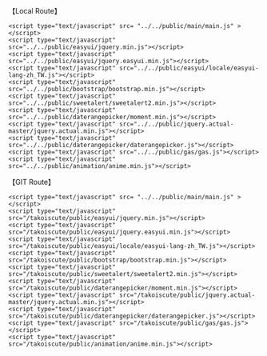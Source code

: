 【Local Route】
    <link rel="shortcut icon" type="image/x-icon" href="../../public/TAKO.ico">
    <link rel="stylesheet icon" type="text/css" href="../../public/easyui/metro-orange/easyui.css">
    <link rel="stylesheet icon" type="text/css" href="../../public/bootstrap/bootstrap.min.css">
    <link rel="stylesheet icon" type="text/css" href="../../public/bootstrap/bootstrap-icons.min.css">
    <link rel="stylesheet icon" type="text/css" href="../../public/sweetalert/sweetalert2.min.css">
    <link rel="stylesheet icon" type="text/css" href="../../public/daterangepicker/daterangepicker.css">
    <link rel="stylesheet icon" type="text/css" href="../../public/main/main.css">

    <script type="text/javascript" src= "../../public/main/main.js" ></script>
    <script type="text/javascript" src="../../public/easyui/jquery.min.js"></script>
    <script type="text/javascript" src="../../public/easyui/jquery.easyui.min.js"></script>
    <script type="text/javascript" src="../../public/easyui/locale/easyui-lang-zh_TW.js"></script>
    <script type="text/javascript" src="../../public/bootstrap/bootstrap.min.js"></script>
    <script type="text/javascript" src="../../public/sweetalert/sweetalert2.min.js"></script>
    <script type="text/javascript" src="../../public/daterangepicker/moment.min.js"></script>
    <script type="text/javascript" src="../../public/jquery.actual-master/jquery.actual.min.js"></script>
    <script type="text/javascript" src="../../public/daterangepicker/daterangepicker.js"></script>
    <script type="text/javascript" src="../../public/gas/gas.js"></script>
    <script type="text/javascript" src="../../public/animation/anime.min.js"></script>
【GIT Route】
    <link rel="shortcut icon" type="image/x-icon" href="/takoiscute/public/TAKO.ico">
    <link rel="stylesheet icon" type="text/css" href="/takoiscute/public/easyui/metro-orange/easyui.css">
    <link rel="stylesheet icon" type="text/css" href="/takoiscute/public/bootstrap/bootstrap.min.css">
    <link rel="stylesheet icon" type="text/css" href="/takoiscute/public/bootstrap/bootstrap-icons.min.css">
    <link rel="stylesheet icon" type="text/css" href="/takoiscute/public/sweetalert/sweetalert2.min.css">
    <link rel="stylesheet icon" type="text/css" href="/takoiscute/public/daterangepicker/daterangepicker.css">
    <link rel="stylesheet icon" type="text/css" href="/takoiscute/public/main/main.css"> 
    
    <script type="text/javascript" src= "../../public/main/main.js" ></script>
    <script type="text/javascript" src="/takoiscute/public/easyui/jquery.min.js"></script>
    <script type="text/javascript" src="/takoiscute/public/easyui/jquery.easyui.min.js"></script>
    <script type="text/javascript" src="/takoiscute/public/easyui/locale/easyui-lang-zh_TW.js"></script>
    <script type="text/javascript" src="/takoiscute/public/bootstrap/bootstrap.min.js"></script>
    <script type="text/javascript" src="/takoiscute/public/sweetalert/sweetalert2.min.js"></script>
    <script type="text/javascript" src="/takoiscute/public/daterangepicker/moment.min.js"></script>
    <script type="text/javascript" src="/takoiscute/public/jquery.actual-master/jquery.actual.min.js"></script>
    <script type="text/javascript" src="/takoiscute/public/daterangepicker/daterangepicker.js"></script>
    <script type="text/javascript" src="/takoiscute/public/gas/gas.js"></script>
    <script type="text/javascript" src="/takoiscute/public/animation/anime.min.js"></script>
